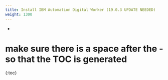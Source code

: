 ```yaml
---
title: Install IBM Automation Digital Worker (19.0.3 UPDATE NEEDED)
weight: 1300
---
```

- 
# make sure there is a space after the - so that the TOC is generated
{:toc}

